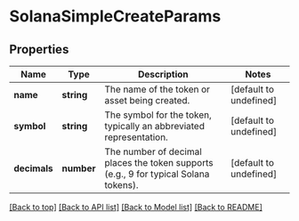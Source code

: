 # SolanaSimpleCreateParams

## Properties

|Name | Type | Description | Notes|
|------------ | ------------- | ------------- | -------------|
|**name** | **string** | The name of the token or asset being created. | [default to undefined]|
|**symbol** | **string** | The symbol for the token, typically an abbreviated representation. | [default to undefined]|
|**decimals** | **number** | The number of decimal places the token supports (e.g., 9 for typical Solana tokens). | [default to undefined]|




[[Back to top]](#) [[Back to API list]](../../README.md#documentation-for-api-endpoints) [[Back to Model list]](../../README.md#documentation-for-models) [[Back to README]](../../README.md)
